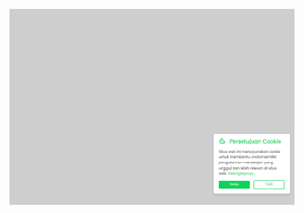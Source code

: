 ![thumbnail](https://github.com/mohimamrifai/HTML-CSS/blob/main/Popup%20Cookie%20Consent%20Box/thumbnail.png)
